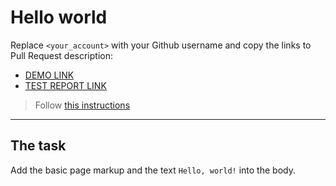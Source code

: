 # Hello world
Replace `<your_account>` with your Github username and copy the links to Pull Request description:
- [DEMO LINK](https://SaperZP.github.io/layout_hello-world/)
- [TEST REPORT LINK](https://SaperZP.github.io/layout_hello-world/report/html_report/)

> Follow [this instructions](https://mate-academy.github.io/layout_task-guideline/#how-to-solve-the-layout-tasks-on-github)
___

## The task
Add the basic page markup and the text `Hello, world!` into the body.
